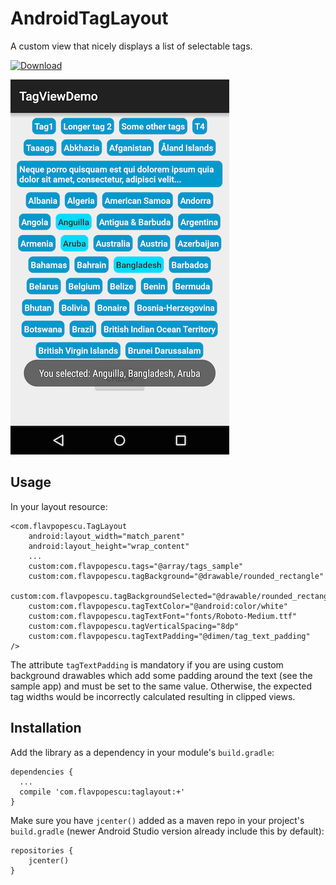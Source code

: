 # AndroidTagLayout
A custom view that nicely displays a list of selectable tags.

[ ![Download](https://api.bintray.com/packages/flavp/maven/taglayout/images/download.svg) ](https://bintray.com/flavp/maven/taglayout/_latestVersion)

![TagLayout Screenshot](screenshot1.png)

## Usage

In your layout resource:

    <com.flavpopescu.TagLayout
        android:layout_width="match_parent"
        android:layout_height="wrap_content"
        ...
        custom:com.flavpopescu.tags="@array/tags_sample"
        custom:com.flavpopescu.tagBackground="@drawable/rounded_rectangle"
        custom:com.flavpopescu.tagBackgroundSelected="@drawable/rounded_rectangle_selected"
        custom:com.flavpopescu.tagTextColor="@android:color/white"
        custom:com.flavpopescu.tagTextFont="fonts/Roboto-Medium.ttf"
        custom:com.flavpopescu.tagVerticalSpacing="8dp"
        custom:com.flavpopescu.tagTextPadding="@dimen/tag_text_padding"
    />

The attribute `tagTextPadding` is mandatory if you are using custom background drawables which add some padding around the text (see the sample app) and must be set to the same value. Otherwise, the expected tag widths would be incorrectly calculated resulting in clipped views.

## Installation

Add the library as a dependency in your module's `build.gradle`:

    dependencies {
      ...
      compile 'com.flavpopescu:taglayout:+'
    }
    
Make sure you have `jcenter()` added as a maven repo in your project's `build.gradle` (newer Android Studio version already include this by default):

    repositories {
        jcenter()
    }
